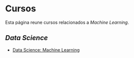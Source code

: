# Cursos
Esta página reune cursos relacionados a _Machine Learning_. 

## _Data Science_ 

* [Data Science: Machine Learning](https://online-learning.harvard.edu/course/data-science-machine-learning) 
